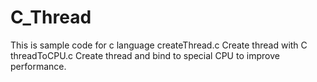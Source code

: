 # C_Thread

This is sample code for c language 
createThread.c   Create thread with C
threadToCPU.c    Create thread and bind to special CPU to improve performance.
